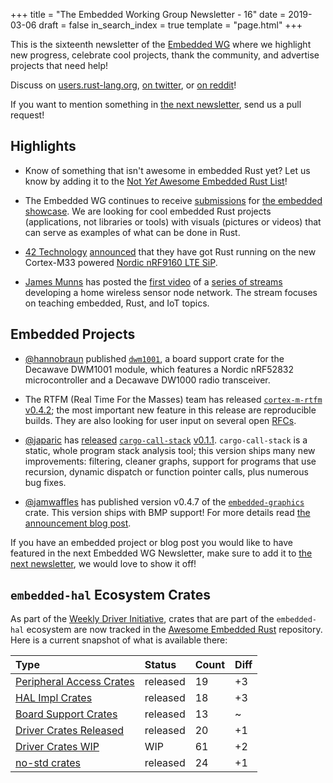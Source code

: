 +++
title = "The Embedded Working Group Newsletter - 16"
date = 2019-03-06
draft = false
in_search_index = true
template = "page.html"
+++

This is the sixteenth newsletter of the [Embedded WG] where we highlight new progress, celebrate cool projects, thank the community, and advertise projects that need help!

[Embedded WG]: https://github.com/rust-embedded/wg

Discuss on [users.rust-lang.org], [on twitter], or [on reddit]!

[users.rust-lang.org]: https://users.rust-lang.org/t/the-embedded-working-group-newsletter-16/25987
[on twitter]: https://twitter.com/rustembedded/status/1103416332786302977
[on reddit]: https://www.reddit.com/r/rust/comments/ay4js3/embedded_wg_newsletter_16_not_yet_awesome/

<!-- more -->

If you want to mention something in [the next newsletter], send us a pull request!

[the next newsletter]: https://github.com/rust-embedded/blog/edit/master/content/2019-03-20-newsletter-17.md

## Highlights

- Know of something that isn't awesome in embedded Rust yet? Let us know by adding it to the [Not *Yet* Awesome Embedded Rust List][nyaer]!

[nyaer]: https://github.com/rust-embedded/not-yet-awesome-embedded-rust

- The Embedded WG continues to receive [submissions] for [the embedded showcase][showcase]. We are looking for cool embedded Rust projects (applications, not libraries or tools) with visuals (pictures or videos) that can serve as examples of what can be done in Rust.

- [42 Technology](https://www.42technology.com) [announced](https://twitter.com/42Technology/status/1099009843967471617) that they have got Rust running on the new Cortex-M33 powered [Nordic nRF9160 LTE SiP](https://www.nordicsemi.com/Products/Low-power-cellular-IoT/nRF9160).

- [James Munns](https://twitter.com/bitshiftmask) has posted the [first video](https://www.youtube.com/watch?v=S0VI70nY6Vo) of a [series of streams](https://www.youtube.com/playlist?list=PLX44HkctSkTewrL9frlUz0yeKLKecebT1) developing a home wireless sensor node network. The stream focuses on teaching embedded, Rust, and IoT topics.

[showcase]: https://github.com/rust-embedded/showcase/
[submissions]: https://github.com/rust-embedded/showcase/pulls

## Embedded Projects

- [@hannobraun](https://github.com/hannobraun) published [`dwm1001`](https://crates.io/crates/dwm1001), a board support crate for the Decawave DWM1001 module, which features a Nordic nRF52832 microcontroller and a Decawave DW1000 radio transceiver.

- The RTFM (Real Time For the Masses) team has released [`cortex-m-rtfm`][rtfm] [v0.4.2][rtfm-changelog]; the most important new feature in this release are reproducible builds. They are also looking for user input on several open [RFCs][rtfm-rfcs].

[rtfm]: https://crates.io/crates/cortex-m-rtfm
[rtfm-changelog]: https://github.com/japaric/cortex-m-rtfm/blob/master/CHANGELOG.md#v042---2019-02-27
[rtfm-rfcs]: https://github.com/japaric/cortex-m-rtfm/issues?q=is%3Aissue+is%3Aopen+label%3ARFC

- [@japaric] has [released][call-stack-twitter] [`cargo-call-stack`][call-stack-crates-io] [v0.1.1]. `cargo-call-stack` is a static, whole program stack analysis tool; this version ships many new improvements: filtering, cleaner graphs, support for programs that use recursion, dynamic dispatch or function pointer calls, plus numerous bug fixes.

[@japaric]: https://github.com/japaric/
[call-stack-twitter]: https://mobile.twitter.com/japaricious/status/1102275637606338562
[call-stack-crates-io]: https://crates.io/crates/cargo-call-stack
[v0.1.1]: https://github.com/japaric/cargo-call-stack/blob/master/CHANGELOG.md#v011---2019-03-03

- [@jamwaffles] has published version v0.4.7 of the [`embedded-graphics`][eg-crates-io] crate. This version ships with BMP support! For more details read [the announcement blog post][eg-blog].

[@jamwaffles]: https://github.com/jamwaffles
[eg-crates-io]: https://crates.io/crates/embedded-graphics/0.4.7
[eg-blog]: https://wapl.es/rust/2019/03/04/embedded-graphics-0.4.7-bmp-support.html

If you have an embedded project or blog post you would like to have featured in the next Embedded WG Newsletter, make sure to add it to [the next newsletter], we would love to show it off!

## `embedded-hal` Ecosystem Crates

As part of the [Weekly Driver Initiative], crates that are part of the `embedded-hal` ecosystem are now tracked in the [Awesome Embedded Rust] repository. Here is a current snapshot of what is available there:

| Type                       | Status    | Count | Diff |
| :---                       | :-----    | :---- | :--- |
| [Peripheral Access Crates] | released  | 19    | +3   |
| [HAL Impl Crates]          | released  | 18    | +3   |
| [Board Support Crates]     | released  | 13    | ~    |
| [Driver Crates Released]   | released  | 20    | +1   |
| [Driver Crates WIP]        | WIP       | 61    | +2   |
| [no-std crates]            | released  | 24    | +1   |

[Awesome Embedded Rust]: https://github.com/rust-embedded/awesome-embedded-rust
[Weekly Driver Initiative]: https://github.com/rust-embedded/wg/issues/39
[Peripheral Access Crates]: https://github.com/rust-embedded/awesome-embedded-rust#peripheral-access-crates
[HAL Impl Crates]: https://github.com/rust-embedded/awesome-embedded-rust#hal-implementation-crates
[Board Support Crates]: https://github.com/rust-embedded/awesome-embedded-rust#board-support-crates
[Driver Crates Released]: https://github.com/rust-embedded/awesome-embedded-rust#driver-crates
[Driver Crates WIP]: https://github.com/rust-embedded/awesome-embedded-rust#wip
[no-std crates]: https://github.com/rust-embedded/awesome-embedded-rust#no-std-crates
